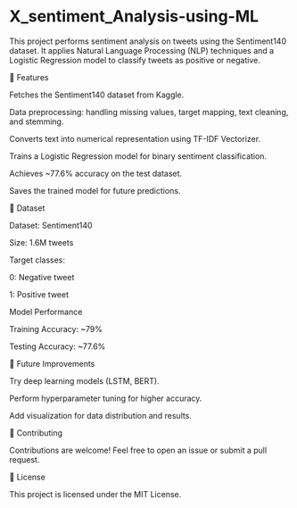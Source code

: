 # X_sentiment_Analysis-using-ML

This project performs sentiment analysis on tweets using the Sentiment140 dataset. It applies Natural Language Processing (NLP) techniques and a Logistic Regression model to classify tweets as positive or negative.

🚀 Features

Fetches the Sentiment140 dataset from Kaggle.

Data preprocessing: handling missing values, target mapping, text cleaning, and stemming.

Converts text into numerical representation using TF-IDF Vectorizer.

Trains a Logistic Regression model for binary sentiment classification.

Achieves ~77.6% accuracy on the test dataset.

Saves the trained model for future predictions.

📂 Dataset

Dataset: Sentiment140

Size: 1.6M tweets

Target classes:

0: Negative tweet

1: Positive tweet

Model Performance

Training Accuracy: ~79%

Testing Accuracy: ~77.6%

📌 Future Improvements

Try deep learning models (LSTM, BERT).

Perform hyperparameter tuning for higher accuracy.

Add visualization for data distribution and results.

🤝 Contributing

Contributions are welcome! Feel free to open an issue or submit a pull request.

📜 License

This project is licensed under the MIT License.
